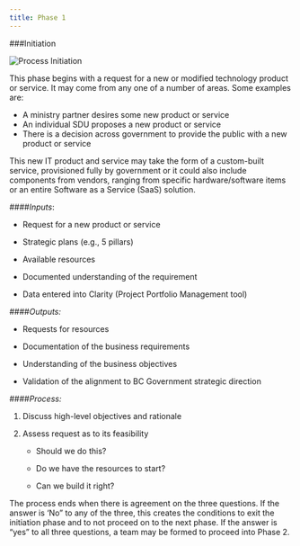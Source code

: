 ```yaml
---
title: Phase 1
---
```

###Initiation

<img src="{{site.baseurl}}/images/Process_Initiation.png" alt="Process Initiation">

This phase begins with a request for a new or modified technology product or service. It may come from any one of a number of areas. Some examples are:

* A ministry partner desires some new product or service
* An individual SDU proposes a new product or service
* There is a decision across government to provide the public with a new product or service

This new IT product and service may take the form of a custom-built service, provisioned fully by government or it could also include components from vendors, ranging from specific hardware/software items or an entire Software as a Service (SaaS) solution.

####*Inputs*:

* Request for a new product or service

* Strategic plans (e.g., 5 pillars)

* Available resources

* Documented understanding of the requirement

* Data entered into Clarity (Project Portfolio Management tool)

####*Outputs:*

* Requests for resources

* Documentation of the business requirements

* Understanding of the business objectives

* Validation of the alignment to BC Government strategic direction

####*Process:*

1.  Discuss high-level objectives and rationale

2.  Assess request as to its feasibility

    * Should we do this?

    * Do we have the resources to start?

    * Can we build it right?

The process ends when there is agreement on the three questions. If the answer is ‘No” to any of the three, this creates the conditions to exit the initiation phase and to not proceed on to the next phase. If the answer is “yes” to all three questions, a team may be formed to proceed into Phase 2.

